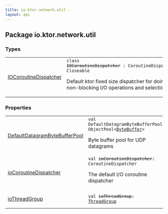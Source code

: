 ```yaml
---
title: io.ktor.network.util - 
layout: api
---
```




## Package io.ktor.network.util

### Types

<table class="api-docs-table">
<tbody>
<tr>
<td markdown="1">

<a href="-i-o-coroutine-dispatcher/index.html">IOCoroutineDispatcher</a>


</td>
<td markdown="1">
<div class="signature"><code><span class="keyword">class </span><s><span class="identifier">IOCoroutineDispatcher</span></s>&nbsp;<span class="symbol">:</span>&nbsp;<span class="identifier">CoroutineDispatcher</span><span class="symbol">, </span><span class="identifier">Closeable</span></code></div>

Default ktor fixed size dispatcher for doing non-blocking I/O operations and selection


</td>
</tr>
</tbody>
</table>

### Properties

<table class="api-docs-table">
<tbody>
<tr>
<td markdown="1">

<a href="-default-datagram-byte-buffer-pool.html">DefaultDatagramByteBufferPool</a>


</td>
<td markdown="1">
<div class="signature"><code><span class="keyword">val </span><span class="identifier">DefaultDatagramByteBufferPool</span><span class="symbol">: </span><span class="identifier">ObjectPool</span><span class="symbol">&lt;</span><a href="http://docs.oracle.com/javase/6/docs/api/java/nio/ByteBuffer.html"><span class="identifier">ByteBuffer</span></a><span class="symbol">&gt;</span></code></div>

Byte buffer pool for UDP datagrams


</td>
</tr>
<tr>
<td markdown="1">

<a href="io-coroutine-dispatcher.html">ioCoroutineDispatcher</a>


</td>
<td markdown="1">
<div class="signature"><code><span class="keyword">val </span><s><span class="identifier">ioCoroutineDispatcher</span></s><span class="symbol">: </span><span class="identifier">CoroutineDispatcher</span></code></div>

The default I/O coroutine dispatcher


</td>
</tr>
<tr>
<td markdown="1">

<a href="io-thread-group.html">ioThreadGroup</a>


</td>
<td markdown="1">
<div class="signature"><code><span class="keyword">val </span><s><span class="identifier">ioThreadGroup</span></s><span class="symbol">: </span><a href="http://docs.oracle.com/javase/6/docs/api/java/lang/ThreadGroup.html"><span class="identifier">ThreadGroup</span></a></code></div>

</td>
</tr>
</tbody>
</table>
